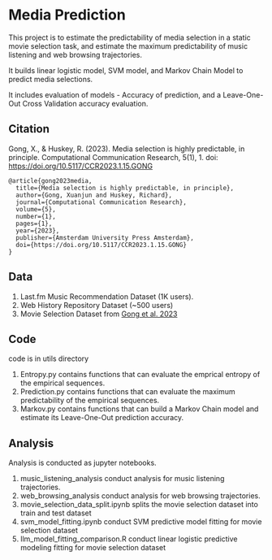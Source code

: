# Media Prediction

This project is to estimate the predictability of media selection in a static movie selection task,
and estimate the maximum predictability of music listening and web browsing trajectories. 

It builds linear logistic model, SVM model, and Markov Chain Model to predict media selections.

It includes evaluation of models - Accuracy of prediction, and a Leave-One-Out Cross Validation accuracy evaluation. 

## Citation
Gong, X., & Huskey, R. (2023). Media selection is highly predictable, in principle. Computational Communication Research, 5(1), 1. doi: https://doi.org/10.5117/CCR2023.1.15.GONG
```
@article{gong2023media,
  title={Media selection is highly predictable, in principle},
  author={Gong, Xuanjun and Huskey, Richard},
  journal={Computational Communication Research},
  volume={5},
  number={1},
  pages={1},
  year={2023},
  publisher={Amsterdam University Press Amsterdam},
  doi={https://doi.org/10.5117/CCR2023.1.15.GONG}
}
```

## Data
1. Last.fm Music Recommendation Dataset (1K users).
2. Web History Repository Dataset (~500 users)
3. Movie Selection Dataset from [Gong et al. 2023](https://doi.org/10.1093/joc/jqad020)

## Code
code is in utils directory
1. Entropy.py contains functions that can evaluate the emprical entropy of the empirical sequences.
2. Prediction.py contains functions that can evaluate the maximum predictability of the empirical sequences.
3. Markov.py contains functions that can build a Markov Chain model and estimate its Leave-One-Out prediction accuracy. 

## Analysis
Analysis is conducted as jupyter notebooks. 
1. music_listening_analysis conduct analysis for music listening trajectories.
2. web_browsing_analysis conduct analysis for web browsing trajectories.
3. movie_selection_data_split.ipynb splits the movie selection dataset into train and test dataset
4. svm_model_fitting.ipynb conduct SVM predictive model fitting for movie selection dataset
5. llm_model_fitting_comparison.R conduct linear logistic predictive modeling fitting for movie selection dataset
